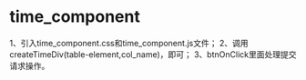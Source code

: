 time_component
==============

1、引入time_component.css和time_component.js文件；
2、调用createTimeDiv(table-element,col_name)，即可；
3、btnOnClick里面处理提交请求操作。
